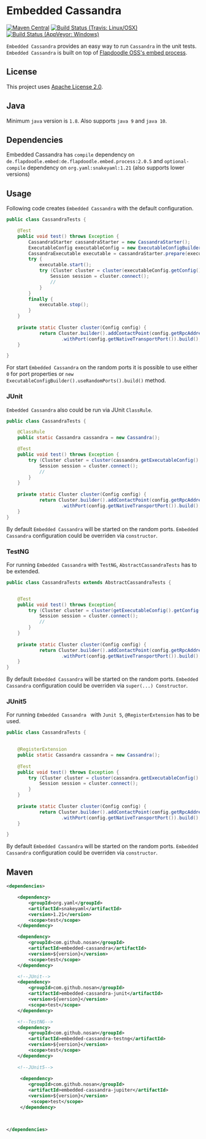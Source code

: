 # Embedded Cassandra 

[![Maven Central](https://img.shields.io/maven-central/v/com.github.nosan/embedded-cassandra.svg)](https://maven-badges.herokuapp.com/maven-central/com.github.nosan/embedded-cassandra)
[![Build Status (Travis: Linux/OSX)](https://img.shields.io/travis/nosan/embedded-cassandra/master.svg?label=linux%2Fosx%20%28java%208%209%2010%29)](https://travis-ci.org/nosan/embedded-cassandra) 
[![Build Status (AppVeyor: Windows)](https://img.shields.io/appveyor/ci/viliusl/wix-embedded-mysql/master.svg?label=windows%20%28java%208%29)](https://ci.appveyor.com/project/viliusl/wix-embedded-mysql) 


`Embedded Cassandra` provides an easy way to run `Cassandra` in the unit tests. `Embedded Cassandra` is built 
on top of [Flapdoodle OSS's embed process](https://github.com/flapdoodle-oss/de.flapdoodle.embed.process).

## License

This project uses [Apache License 2.0](http://www.apache.org/licenses/LICENSE-2.0).

## Java

Minimum `java` version is `1.8`. Also supports `java 9` and `java 10`.

## Dependencies
Embedded Cassandra has `compile` dependency on `de.flapdoodle.embed:de.flapdoodle.embed.process:2.0.5` and 
`optional-compile` dependency  on `org.yaml:snakeyaml:1.21` (also supports lower versions)

## Usage

Following code creates `Embedded Cassandra` with the default configuration. 

```java
public class CassandraTests {

	@Test
	public void test() throws Exception {
		CassandraStarter cassandraStarter = new CassandraStarter();
		ExecutableConfig executableConfig = new ExecutableConfigBuilder().build();
		CassandraExecutable executable = cassandraStarter.prepare(executableConfig);
		try {
			executable.start();
			try (Cluster cluster = cluster(executableConfig.getConfig())) {
				Session session = cluster.connect();
				//
			}
		}
		finally {
			executable.stop();
		}
	}
	
	private static Cluster cluster(Config config) {
    		return Cluster.builder().addContactPoint(config.getRpcAddress())
    				.withPort(config.getNativeTransportPort()).build(); 
	}

}

```

For start `Embedded Cassandra` on the random ports it is possible to use either `0` for port properties
 or `new ExecutableConfigBuilder().useRandomPorts().build()`  method.
 
### JUnit

`Embedded Cassandra` also could be run via JUnit `ClassRule`. 

```java
public class CassandraTests {

	@ClassRule
	public static Cassandra cassandra = new Cassandra();

	@Test
	public void test() throws Exception {
		try (Cluster cluster = cluster(cassandra.getExecutableConfig().getConfig())) {
			Session session = cluster.connect();
			//
		}
	}
	
	private static Cluster cluster(Config config) {
    		return Cluster.builder().addContactPoint(config.getRpcAddress())
    				.withPort(config.getNativeTransportPort()).build(); 
	}	
}
```

By default `Embedded Cassandra` will be started on the random ports.
`Embedded Cassandra` configuration could be overriden via `constructor`.



### TestNG

For running `Embedded Cassandra` with `TestNG`, `AbstractCassandraTests` has to be extended.

```java
public class CassandraTests extends AbstractCassandraTests {


	@Test
	public void test() throws Exception{
		try (Cluster cluster = cluster(getExecutableConfig().getConfig())) {
			Session session = cluster.connect();
			//
		}
	}
	
	private static Cluster cluster(Config config) {
    		return Cluster.builder().addContactPoint(config.getRpcAddress())
    				.withPort(config.getNativeTransportPort()).build(); 
	}
}
```

By default `Embedded Cassandra` will be started on the random ports.
`Embedded Cassandra` configuration could be overriden via `super(...) Constructor`.

### JUnit5

For running `Embedded Cassandra ` with `Junit 5`, `@RegisterExtension` has to be used. 

```java
public class CassandraTests {

	
	@RegisterExtension
	public static Cassandra cassandra = new Cassandra();
	
	@Test
	public void test() throws Exception {
		try (Cluster cluster = cluster(cassandra.getExecutableConfig().getConfig())) {
			Session session = cluster.connect();
		}
	}
	
	private static Cluster cluster(Config config) {
    		return Cluster.builder().addContactPoint(config.getRpcAddress())
    				.withPort(config.getNativeTransportPort()).build(); 
	}

}
```

By default `Embedded Cassandra` will be started on the random ports.
`Embedded Cassandra` configuration could be overriden via `constructor`.

## Maven

```xml
<dependencies>

    <dependency>
        <groupId>org.yaml</groupId>
        <artifactId>snakeyaml</artifactId>
        <version>1.21</version>
        <scope>test</scope>
    </dependency>

    <dependency>
        <groupId>com.github.nosan</groupId>
        <artifactId>embedded-cassandra</artifactId>
        <version>${version}</version>
        <scope>test</scope>
    </dependency>

    <!--JUnit-->
    <dependency>
        <groupId>com.github.nosan</groupId>
        <artifactId>embedded-cassandra-junit</artifactId>
        <version>${version}</version>
        <scope>test</scope>
    </dependency>

    <!--TestNG-->
    <dependency>
        <groupId>com.github.nosan</groupId>
        <artifactId>embedded-cassandra-testng</artifactId>
        <version>${version}</version>
        <scope>test</scope>
    </dependency>
    
    <!--JUnit5-->
    
     <dependency>
        <groupId>com.github.nosan</groupId>
        <artifactId>embedded-cassandra-jupiter</artifactId>
        <version>${version}</version>
         <scope>test</scope>
     </dependency>
    

    
</dependencies>
```





